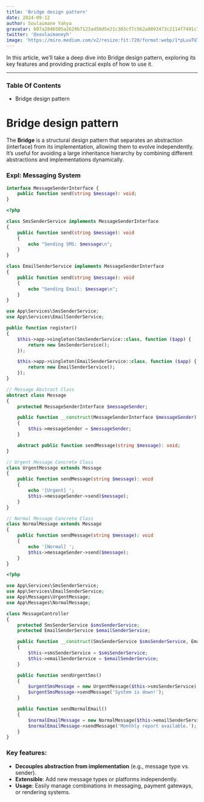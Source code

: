 ```yaml
---
title: 'Bridge design pattern'
date: 2024-09-12
author: Soulaimane Yahya
gravatar: b07a2846505a2629b7123ad50d5e21c303cf7c562a8893473c2114f7491c7796
twitter: '@soulaimaneyh'
image: 'https://miro.medium.com/v2/resize:fit:720/format:webp/1*pLuuTU7pu1cbzin1Mov3bg.jpeg'
---
```


In this article, we’ll take a deep dive into Bridge design pattern, exploring its key features and providing practical expls of how to use it.

---

### Table Of Contents

- Bridge design pattern

# Bridge design pattern

The **Bridge** is a structural design pattern that separates an abstraction (interface) from its implementation, allowing them to evolve independently.
It’s useful for avoiding a large inheritance hierarchy by combining different abstractions and implementations dynamically.

### Expl: Messaging System

```php
interface MessageSenderInterface {
    public function send(string $message): void;
}
```

```php
<?php

class SmsSenderService implements MessageSenderInterface
{
    public function send(string $message): void
    {
        echo "Sending SMS: $message\n";
    }
}

class EmailSenderService implements MessageSenderInterface
{
    public function send(string $message): void
    {
        echo "Sending Email: $message\n";
    }
}
```

```php
use App\Services\SmsSenderService;
use App\Services\EmailSenderService;

public function register()
{
    $this->app->singleton(SmsSenderService::class, function ($app) {
        return new SmsSenderService();
    });

    $this->app->singleton(EmailSenderService::class, function ($app) {
        return new EmailSenderService();
    });
}
```

```php
// Message Abstract Class
abstract class Message
{
    protected MessageSenderInterface $messageSender;

    public function __construct(MessageSenderInterface $messageSender)
    {
        $this->messageSender = $messageSender;
    }

    abstract public function sendMessage(string $message): void;
}

// Urgent Message Concrete Class
class UrgentMessage extends Message
{
    public function sendMessage(string $message): void
    {
        echo '[Urgent] ';
        $this->messageSender->send($message);
    }
}

// Normal Message Concrete Class
class NormalMessage extends Message
{
    public function sendMessage(string $message): void
    {
        echo '[Normal] ';
        $this->messageSender->send($message);
    }
}
```

```php
<?php

use App\Services\SmsSenderService;
use App\Services\EmailSenderService;
use App\Messages\UrgentMessage;
use App\Messages\NormalMessage;

class MessageController
{
    protected SmsSenderService $smsSenderService;
    protected EmailSenderService $emailSenderService;

    public function __construct(SmsSenderService $smsSenderService, EmailSenderService $emailSenderService)
    {
        $this->smsSenderService = $smsSenderService;
        $this->emailSenderService = $emailSenderService;
    }

    public function sendUrgentSms()
    {
        $urgentSmsMessage = new UrgentMessage($this->smsSenderService);
        $urgentSmsMessage->sendMessage('System is down!');
    }

    public function sendNormalEmail()
    {
        $normalEmailMessage = new NormalMessage($this->emailSenderService);
        $normalEmailMessage->sendMessage('Monthly report available.');
    }
}
```

### Key features:

- **Decouples abstraction from implementation** (e.g., message type vs. sender).
- **Extensible**: Add new message types or platforms independently.
- **Usage**: Easily manage combinations in messaging, payment gateways, or rendering systems.
